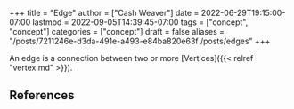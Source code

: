 +++
title = "Edge"
author = ["Cash Weaver"]
date = 2022-06-29T19:15:00-07:00
lastmod = 2022-09-05T14:39:45-07:00
tags = ["concept", "concept"]
categories = ["concept"]
draft = false
aliases = "/posts/7211246e-d3da-491e-a493-e84ba820e63f /posts/edges"
+++

An edge is a connection between two or more [Vertices]({{< relref "vertex.md" >}}).

## References

<style>.csl-entry{text-indent: -1.5em; margin-left: 1.5em;}</style><div class="csl-bib-body">
</div>
